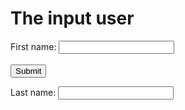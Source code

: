 <!DOCTYPE html>
<html>
<body>

<h1>The input user</h1>

<form action="/action_page.php" id="form1">
  <label for="fname">First name:</label>
  <input type="text" id="fname" name="fname"><br><br>
  <input type="submit" value="Submit">
</form>


<label for="lname">Last name:</label>
<input type="text" id="lname" name="lname" form="form1">

</body>
</html>


